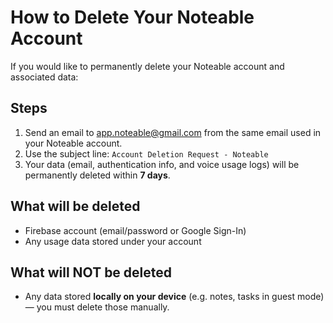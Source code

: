 # How to Delete Your Noteable Account

If you would like to permanently delete your Noteable account and associated data:

## Steps

1. Send an email to app.noteable@gmail.com from the same email used in your Noteable account.
2. Use the subject line: `Account Deletion Request - Noteable`
3. Your data (email, authentication info, and voice usage logs) will be permanently deleted within **7 days**.

## What will be deleted

- Firebase account (email/password or Google Sign-In)
- Any usage data stored under your account

## What will NOT be deleted

- Any data stored **locally on your device** (e.g. notes, tasks in guest mode) — you must delete those manually.
